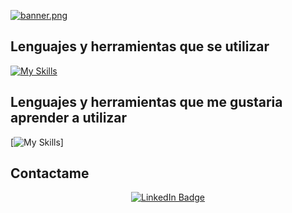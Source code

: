 [![banner.png](https://i.postimg.cc/hGMjSL4k/banner.png)](https://github.com/AlfaFire17)
## Lenguajes y herramientas que se utilizar
[![My Skills](https://skillicons.dev/icons?i=java,linux,html,css,javascript,figma,mysql,postgres,vscode,androidstudio,idea,cs,wordpress,git&perline=12)](https://skillicons.dev)
## Lenguajes y herramientas que me gustaria aprender a utilizar
[![My Skills](https://skillicons.dev/icons?i=py,spring,unity,postman,visualstudio,angular,&perline=6)]
## Contactame 
<div id="badges" align="center">
  <a href="https://www.linkedin.com/in/pablosorianojimenez/">
    <img src="https://img.shields.io/badge/LinkedIn-blue?style=for-the-badge&logo=linkedin&logoColor=white" alt="LinkedIn Badge"/>
  </a>
</div>
